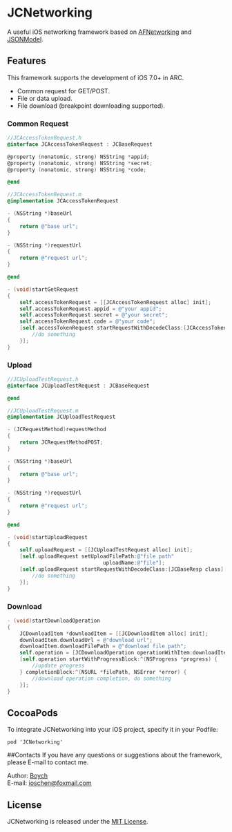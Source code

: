 # JCNetworking
A useful iOS networking framework based on [AFNetworking](https://github.com/AFNetworking/AFNetworking) and [JSONModel](https://github.com/icanzilb/JSONModel).

## Features
This framework supports the development of iOS 7.0+ in ARC.

* Common request for GET/POST.
* File or data upload.
* File download (breakpoint downloading supported).

### Common Request
```objective-c
//JCAccessTokenRequest.h
@interface JCAccessTokenRequest : JCBaseRequest

@property (nonatomic, strong) NSString *appid;
@property (nonatomic, strong) NSString *secret;
@property (nonatomic, strong) NSString *code;

@end

//JCAccessTokenRequest.m
@implementation JCAccessTokenRequest

- (NSString *)baseUrl
{
    return @"base url";
}

- (NSString *)requestUrl
{
    return @"request url";
}

@end
```

```objective-c
- (void)startGetRequest
{
    self.accessTokenRequest = [[JCAccessTokenRequest alloc] init];
    self.accessTokenRequest.appid = @"your appid";
    self.accessTokenRequest.secret = @"your secret";
    self.accessTokenRequest.code = @"your code";
    [self.accessTokenRequest startRequestWithDecodeClass:[JCAccessTokenResp class] completion:^(id responseObject, NSError *error) {
    	//do something
    }];
}
```

### Upload
```objective-c
//JCUploadTestRequest.h
@interface JCUploadTestRequest : JCBaseRequest

@end

//JCUploadTestRequest.m
@implementation JCUploadTestRequest

- (JCRequestMethod)requestMethod
{
    return JCRequestMethodPOST;
}

- (NSString *)baseUrl
{
    return @"base url";
}

- (NSString *)requestUrl
{
    return @"request url";
}

@end
```

```objective-c
- (void)startUploadRequest
{
    self.uploadRequest = [[JCUploadTestRequest alloc] init];
    [self.uploadRequest setUploadFilePath:@"file path"
                               uploadName:@"file"];
    [self.uploadRequest startRequestWithDecodeClass:[JCBaseResp class] completion:^(id responseObject, NSError *error) {
    	//do something
    }];
}
```

### Download
```objective-c
- (void)startDownloadOperation
{
	JCDownloadItem *downloadItem = [[JCDownloadItem alloc] init];
    downloadItem.downloadUrl = @"download url";
    downloadItem.downloadFilePath = @"download file path";
    self.operation = [JCDownloadOperation operationWithItem:downloadItem];
    [self.operation startWithProgressBlock:^(NSProgress *progress) {
        //update progress
    } completionBlock:^(NSURL *filePath, NSError *error) {
        //download operation completion, do something
    }];
}
```

## CocoaPods
To integrate JCNetworking into your iOS project, specify it in your Podfile:
    
	pod 'JCNetworking'

##Contacts
If you have any questions or suggestions about the framework, please E-mail to contact me.

Author: [Boych](https://github.com/Boych)	
E-mail: ioschen@foxmail.com

## License
JCNetworking is released under the [MIT License](https://github.com/Boych/JCNetworking/blob/master/LICENSE).
